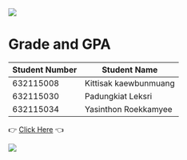 <img src = "../Project-1/cmu-logo.png"/>
    

# Grade and GPA #



Student Number | Student Name
-------------|--------------
632115008 | Kittisak kaewbunmuang
632115030 | Padungkiat Leksri
632115034 | Yasinthon Roekkamyee



:point_right: [Click Here](https://padungkiat.github.io/Project-1/ "Grade and GPA") :point_left:
<br/>

<img src = "C:\Users\user\OneDrive\Desktop\SE234\Project-1\camt-logo.png"/>
